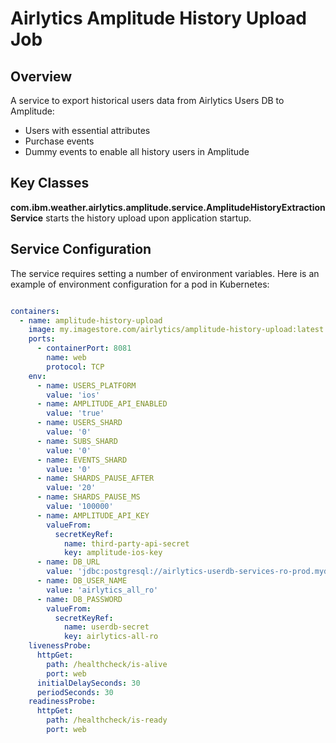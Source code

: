 # Airlytics Amplitude History Upload Job

## Overview

A service to export historical users data from Airlytics Users DB to Amplitude:
* Users with essential attributes
* Purchase events
* Dummy events to enable all history users in Amplitude

## Key Classes

**com.ibm.weather.airlytics.amplitude.service.AmplitudeHistoryExtractionService** starts the history upload upon 
application startup.

## Service Configuration

The service requires setting a number of environment variables. Here is an example of environment configuration for a pod in Kubernetes:
```yaml

containers:
  - name: amplitude-history-upload
    image: my.imagestore.com/airlytics/amplitude-history-upload:latest
    ports:
      - containerPort: 8081
        name: web
        protocol: TCP
    env:
      - name: USERS_PLATFORM
        value: 'ios'
      - name: AMPLITUDE_API_ENABLED
        value: 'true'
      - name: USERS_SHARD
        value: '0'
      - name: SUBS_SHARD
        value: '0'
      - name: EVENTS_SHARD
        value: '0'
      - name: SHARDS_PAUSE_AFTER
        value: '20'
      - name: SHARDS_PAUSE_MS
        value: '100000'
      - name: AMPLITUDE_API_KEY
        valueFrom:
          secretKeyRef:
            name: third-party-api-secret
            key: amplitude-ios-key
      - name: DB_URL
        value: 'jdbc:postgresql://airlytics-userdb-services-ro-prod.mydbserver.com:5432/users?currentSchema=users'
      - name: DB_USER_NAME
        value: 'airlytics_all_ro'
      - name: DB_PASSWORD
        valueFrom:
          secretKeyRef:
            name: userdb-secret
            key: airlytics-all-ro
    livenessProbe:
      httpGet:
        path: /healthcheck/is-alive
        port: web
      initialDelaySeconds: 30
      periodSeconds: 30
    readinessProbe:
      httpGet:
        path: /healthcheck/is-ready
        port: web
```

